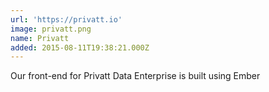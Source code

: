 ```yaml
---
url: 'https://privatt.io'
image: privatt.png
name: Privatt
added: 2015-08-11T19:38:21.000Z
---
```

Our front-end for Privatt Data Enterprise is built using Ember